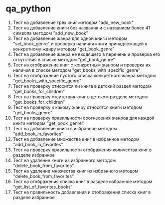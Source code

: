 # qa_python
1. Тест на добавление трёх книг методом "add_new_book"
2. Тест на добавление книги без названия и с названием более 41 символа методом "add_new_book"
3. Тест на добавление жанра для одной книги методом "set_book_genre" и проверка наличия книги принадлежащей к конкретному жанру методом "get_book_genre"
4. Тест на добавление жанра не входящего в перечень и проверка его отсутствия в списке методом "get_book_genre"
5. Тест на отображение книг с конкретным жанром и проверка их наличия в списке методом "get_books_with_specific_genre"
6. Тест на отображение пустого списка конкретного жанра методом "get_books_with_specific_genre"
7. Тест на проверку относится ли книга в детский раздел методом "get_books_for_children"
8. Тест на проверку отсутствия книг в детском разделе методом "get_books_for_children"
9. Тест на проверку к какому жанру относятся книги методом "get_books_genre"
10. Тест на проверку правильности соотнесения жанров для каждой книги методом "get_book_genre"
11. Тест на добавление книги в избранное методом "add_book_in_favorites"
12. Тест на добавление множества книг в избранное методом "add_book_in_favorites"
13. Тест на проверку правильности отображения количества книг в разделе избранное
14. Тест на удаление книги из избранного методом "delete_book_from_favorites"
15. Тест на удаление множества книг из избранного методом "delete_book_from_favorites"
16. Тест на отображения списка книг в разделе избранное методом "get_list_of_favorites_books"
17. Тест на правильность добавления и отображения списка книг в разделе избранное